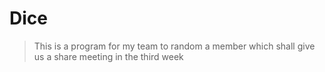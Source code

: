 # Dice
> This is a program for my team to random a member which shall give us a share meeting in the third week
